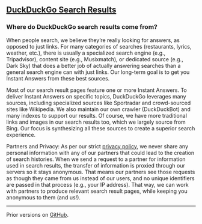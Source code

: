 [DuckDuckGo Search Results](https://help.duckduckgo.com/duckduckgo-help-pages/results)
--------------------------------------------------------------------------------------

### Where do DuckDuckGo search results come from?

When people search, we believe they’re really looking for answers, as opposed to just links. For many categories of searches (restaurants, lyrics, weather, etc.), there is usually a specialized search engine (e.g., Tripadvisor), content site (e.g., Musixmatch), or dedicated source (e.g., Dark Sky) that does a better job of actually answering searches than a general search engine can with just links. Our long-term goal is to get you Instant Answers from these best sources.

Most of our search result pages feature one or more Instant Answers. To deliver Instant Answers on specific topics, DuckDuckGo leverages many sources, including specialized sources like Sportradar and crowd-sourced sites like Wikipedia. We also maintain our own crawler (DuckDuckBot) and many indexes to support our results. Of course, we have more traditional links and images in our search results too, which we largely source from Bing. Our focus is synthesizing all these sources to create a superior search experience.

Partners and Privacy: As per our strict [privacy policy](https://duckduckgo.com/privacy), we never share any personal information with any of our partners that could lead to the creation of search histories. When we send a request to a partner for information used in search results, the transfer of information is proxied through our servers so it stays anonymous. That means our partners see those requests as though they came from us instead of our users, and no unique identifiers are passed in that process (e.g., your IP address). That way, we can work with partners to produce relevant search result pages, while keeping you anonymous to them (and us!).

* * *

Prior versions on [GitHub](https://github.com/duckduckgo/duckduckgo-help-pages/commits/master/_docs/results/sources.md).